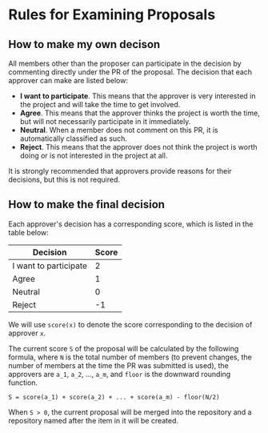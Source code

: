# Rules for Examining Proposals

## How to make my own decison
All members other than the proposer can participate in the decision by commenting directly under the PR of the proposal. The decision that each approver can make are listed below:

- **I want to participate**. This means that the approver is very interested in the project and will take the time to get involved.
- **Agree**. This means that the approver thinks the project is worth the time, but will not necessarily participate in it immediately.
- **Neutral**. When a member does not comment on this PR, it is automatically classified as such.
- **Reject**. This means that the approver does not think the project is worth doing or is not interested in the project at all.

It is strongly recommended that approvers provide reasons for their decisions, but this is not required.

## How to make the final decision
Each approver's decision has a corresponding score, which is listed in the table below:

| Decision             | Score |
|----------------------|-------|
|I want to participate | 2     |
|Agree                 | 1     |
|Neutral               | 0     |
|Reject                | -1    |

We will use `score(x)` to denote the score corresponding to the decision of approver `x`.

The current score `S` of the proposal will be calculated by the following formula, where `N` is the total number of members (to prevent changes, the number of members at the time the PR was submitted is used), the approvers are `a_1`, `a_2`, ..., `a_m`, and `floor` is the downward rounding function.

```
S = score(a_1) + score(a_2) + ... + score(a_m) - floor(N/2)
```

When `S > 0`, the current proposal will be merged into the repository and a repository named after the item in it will be created.
